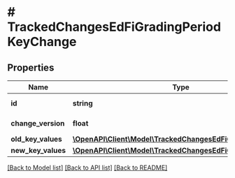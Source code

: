 # # TrackedChangesEdFiGradingPeriodKeyChange

## Properties

Name | Type | Description | Notes
------------ | ------------- | ------------- | -------------
**id** | **string** | Resource identifier | [optional]
**change_version** | **float** | Change version | [optional]
**old_key_values** | [**\OpenAPI\Client\Model\TrackedChangesEdFiGradingPeriodKey**](TrackedChangesEdFiGradingPeriodKey.md) |  | [optional]
**new_key_values** | [**\OpenAPI\Client\Model\TrackedChangesEdFiGradingPeriodKey**](TrackedChangesEdFiGradingPeriodKey.md) |  | [optional]

[[Back to Model list]](../../README.md#models) [[Back to API list]](../../README.md#endpoints) [[Back to README]](../../README.md)
